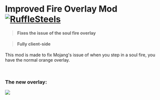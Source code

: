 # Improved Fire Overlay Mod [![RuffleSteels](https://cdn.rawgit.com/sindresorhus/awesome/d7305f38d29fed78fa85652e3a63e154dd8e8829/media/badge.svg)](https://github.com/RuffleSteels/Improved-Fire-Overlay/blob/master/README.md)
> #### Fixes the issue of the soul fire overlay


> #### Fully client-side

This mod is made to fix Mojang's issue of when you step in a soul fire, you have the normal orange overlay.

<br />




### The new overlay:

<img src="https://i.imgur.com/hDAOwuC.png" align="bottom" />
